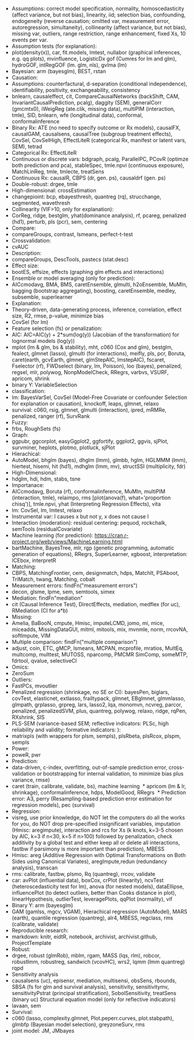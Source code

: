 * Assumptions: correct model specification, normality, homoscedasticity (affect variance, but not bias), linearity, iid; selection bias, confounding, endogeneity (reverse causation; omitted var, measurement error, autoregression, simultaneity), collinearity (affect variance, but not bias), missing var, outliers, range restriction, range enhancement, fixed Xs, 10 events per var.
* Assumption tests (for explanation):
 * plot(density(x)),	car, fit.models, lmtest, nullabor (graphical inferences, e.g. qq plots), mvinfluence, LogisticDx
	gof (Cumres for lm and glm), hydroGOF, intRegGOF (lm. glm, nls), gvlma (lm)
* Bayesian: arm (bayesglm), BEST, rstan
* Causation:
 * Assumptions: counterfactural, d-separation (conditional independence), identifiability, positivity, exchangeability, consistency
 * bnlearn, causaleffect, cit, CompareCausalNetworks (backShift, CAM, InvariantCausalPrediction, pcalg), daggity (SEM), generalCorr (gmcmtx0), iWeigReg (ate.clik, missing data), multiPIM (interaction, tmle), SID, bnlearn, wfe (longitudinal data), conformal, conformalinference
 * Binary Rx: ATE (no need to specify outcome or Rx models), causalFX, causalGAM, causalsens, causalTree (subgroup treatment effects), CovSel, CovSelHigh, EffectLiteR (categorical Rx, manifest or latent vars, SEM), tetrad
 * Categorical Rx: EffectLiteR
 * Continuous or discrete vars: bdgraph, pcalg, ParallelPC, PCovR (optimze both prediction and pca), stableSpec, tmle.npvi (continuous exposure), MatchLinReg, tmle, tmlecte, treatSens
 * Continuous Rx: causalR, CBPS (dr, gen. ps), causaldrf (gen. ps)
 * Double-robust: drgee, tmle
 * High-dimensional: crossEstimation
* changepioint: bcp, ebayesthresh, quantreg (rq), strucchange, segmented, wavethresh
* Collinearity (VIF>10, only for explanation):
 * CorReg, ridge, bestglm, yhat(dominance analysis), rf, pcareg, penalized (hd1), perturb, pls (pcr), sem, centering
* Compare:
 * compareGroups, contrast, lsmeans, perfect-t-test
* Crossvalidation:
 * cvAUC
* Description:
 * compareGroups, DescTools, pastecs (stat.desc)
* Effect size:
 * bootES, effsize, effects (graphing glm effects and interactions)
* Ensemble or model averaging (only for prediction):
 * AICcmodavg, BMA, BMS, caretEnsemble, glmulti, h2oEnsemble, MuMIn, bagging (bootstrap aggregating), boosting, caretEnsemble, medley, subsemble, superlearner
* Explanation:
 * Theory-driven, data-generating process, inference, correlation, effect size, R2, rmse, p-value, minimize bias
 * CovSel (for lm)
* Feature selection (fs) or penalization:
 * AIC: AIC=AIC(y) + 2*sum(log(y)) (Jacobian of the transformation) for lognormal models (log(y))
 * mplot (lm & glm, bs & stability), mht, c060 (Cox and glm), bestglm, fealect, glmnet (lasso), glmulti (for interactions), meifly, pls, pcr, Boruta, caret(earth, gcvEarth, glmnet, glmStepAIC, lmstepAIC), fscaret, Fselector (rf), FWDselect (binary, lm, Poisson), loo (bayes), penalized, regsel, mlr, polywog, NonpModelCheck, RRegrs, varbvs, VSURF, apricom, shrink
 * binary Y: VariableSelection
 * classification: 
 * lm:	BayesVarSel, CovSel (Model-Free Covariate or confounder Selection for explanation or causation), knockoff, leaps, glmnet, relaxo
 * survival: c060, rsig, glmnet, glmulti (interaction), ipred, mRMRe, penalized, ranger (rf), SurvRank
* Fuzzy:
 * frbs, RoughSets (fs)
* Graph:
 * ggpubr, ggcorplot, easyGgplot2, ggfortify, ggplot2, ggvis, sjPlot, survminer, heplots, plotmo, plotluck, sjPlot
* Hierachical:
 * AutoModel, bhglm (bayes), dhglm (lmm), glmbb, hglm, HGLMMM (lmm), hiertest, hisemi, hit (hd1), mdhglm (lmm, mv), structSSI (multiplicity, fdr)
* High-Dimensional:
 * hdglm, hdi, hdm, stabs, tsne
* Importanace:
 * AICcmodavg, Boruta (rf), conformalinference, MuMIn, multiPIM (interaction, tmle), relaimpo, rms [plot(anova(f), what='proportion chisq')], tmle.npvi, yhat (Interpreting Regression Effects), vita
 * lm: CovSel, lm, lmtest, relaxo
* Instrumental var: I causes x but not y, x does not cause I
* Interaction (moderation): residual centering: pequod, rockchalk, semTools (residualCovariate)
* Machine learning (for prediction): https://cran.r-project.org/web/views/MachineLearning.html
 * bartMachine, BayesTree, mlr, rgp (genetic programming, automatic generation of equations), RRegrs, SuperLearner, xgboost, interpretation: ICEbox, interpretR
* Matching:
 * CBPS, MatchingFrontier, cem, designmatch, hdps, MatchIt, PSAboot, TriMatch, twang, Matching, cobalt
* Measurement errors: findFn("measurement errors")
 * decon, glsme, lpme, sem, semtools, simex
* Mediation: findFn"mediation"
 * cit (Causal Inference Test), DirectEffects, mediation, medflex (for uc), RMediation (CI for a*b)
* Missing:
 * Amelia, BaBooN, cmpute, Hmisc, imputeLCMD, jomo, mi, mice, miceadds, MissingDataGUI, mitml, mitools, mix, mvnmle, norm, rrcovNA, softImpute, VIM
* Multiple comparison: findFn("multiple comparison")
 * adjust, coin, ETC, gMCP, lsmeans, MCPAN, mcprofile, mratios, MultEq, multcomp, multtest, MUTOSS, nparcomp, PMCMR SimComp, someMTP, fdrtool, qvalue, selectiveCI
* Omics:
 * ZeroSum
* Outliers:
 * FastPCs, mvoutlier
* Penalized regression (shrinkage, no SE or CI): bayesPen, biglars, covTest, elasticnet, extlasso, frailtypack, glmnet, EBglmnet, glmmlasso, glmpath, grplasso, grpreg, lars, lasso2, lqa, monomvn, ncvreg, parcor, penalized, penalizedSVM, plus, quantreg, polywog, relaxo, ridge, rqPen, RXshrink, SIS
* PLS-SEM (variance-based SEM; reflective indicators: PLSc, high reliability and validity; formative indicators: ):
 * matrixpls (with wrappers for plsm, sempls), plsRbeta, plsRcox, plspm, sempls
* Power:
 * poweR, pwr
* Prediction:
 * data-driven, c-index, overfitting, out-of-sample prediction error, cross-validation or bootstrapping for internal validation, to minimize bias plus variance, rmse)
 * caret (train, calibrate, validate, bs), machine learning
 * apricom (lm & lr, shrinkage), conformalinference, hdps, ModelGood, RRegrs
 * Prediction error: A3, perry (Resampling-based prediction error estimation for regression models), pec (survival)
* Regression:
 * visreg, use prior knowledge, do NOT let the computers do all the works for you, do NOT drop pre-specified insignificant variables, imputation (Hmisc: aregimpute), interaction and rcs for Xs (k knots, k=3-5 chosen by AIC, k=3 if n<30, k=5 if n>100) followed by penalization, check additivity by a global test and either keep all or delete all interactions, fastbw if parsimony is more important than prediction), MBESS
 * Hmisc: areg (Additive Regression with Optimal Transformations on Both Sides using Canonical Variates), aregImpute,redun (redundancy analysis), transcan
 * rms:	calibrate, fastbw, plsmo, Rq (quantreg), rrcov, validate
 * car:	avPlot (influential data), boxCox, crPlot (linearity), ncvTest (heteroscedasticity test for lm), anova (for nested models), dataEllipse, influencePlot (to detect outliers, better than Cooks distance in plot), linearHypothesis, outlierTest, leveragePlots, qqPlot (normality), vif
 * Binary Y: arm (bayesglm)
 * GAM (gamlss, mgcv, VGAM), Hierachical regression (AutoModel), MARS (earth), quantile regression (quantreg), alr4, MBESS, regclass, rms (calibrate, validate)
* Reproducible research:
 * markdown: knitr, eidtR, notebook, archivist, archivist.github, ProjectTemplate
* Robust:
 * drgee, robust (glmRob), mblm, rgam, MASS (lqs, rlm), robcor, robustlmm, robustreg, sandwich (vcovHC), wrs2, lqmm (lmm quantreg) rqpd
* Sensitivity analysis
 * causalsens (uc), episensr, mediation, multisensi, obsSens, rbounds, SBSA (fs for glm and survival analysis), sensitivity, sensitivitymv, sensitivityPstrat (principal stratification), SobolSensitivity, treatSens (binary uc)
Structural equation model (only for reflective indicators)
 * lavaan, sem
* Survival:
 * c060 (lasso, complexity.glmnet, Plot.peperr.curves, plot.stabpath), glmbfp (Bayesian model selection), greyzoneSurv, rms
 * joint model: JM, JMbayes
